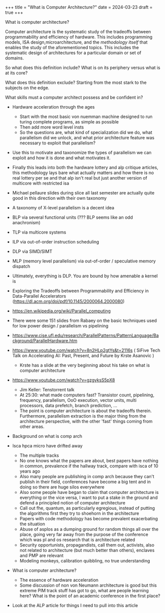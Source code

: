 +++
title = "What is Computer Architecture?"
date = 2024-03-23
draft = true
+++

What is computer architecture?

Computer architecture is the systematic study of the tradeoffs between programmability and efficiency of hardware. This includes programming models, ISA design,microarchitecture, and the *methodology itself* that enables the study of the aforementioned topics. This includes the systematic design of architectures for a particular domain or set of domains.

So what does this definition include? What is on its periphery versus what is at its core?

What does this definition exclude? Starting from the most stark to the subjects on the edge.

What skills must a computer architect possess and be confident in?

- Hardware acceleration through the ages
  - Start with the most basic von nuemman machine designed to run turing complete programs, as simple as possible
  - Then add more word level insts
  - So the questions are, what kind of specialization did we do, what parallelism did we unlock, and what prior architecture feature was necessary to exploit that parallelism?
- Use this to motivate and taxonomize the types of parallelism we can exploit and how it is done and what motivates it.
- Finally this leads into both the hardware lottery and alp critique articles, this methodology lays bare what actually matters and how there is no real lottery per se and that alp isn't real but just another version of multicore with restricted isa
- Michael pellaure slides during slice all last semester are actually quite good in this direction with their own taxonomy


- A taxonomy of X-level parallelism is a decent idea
- BLP via several functional units (??? BLP seems like an odd anachronism)
- TLP via multicore systems
- ILP via out-of-order instruction scheduling
- DLP via SIMD/SIMT
- MLP (memory level parallelism) via out-of-order / speculative memory dispatch
- Ultimately, everything is DLP. You are bound by how amenable a kernel is
- Exploring the Tradeoffs between Programmability and Efficiency in Data-Parallel Accelerators (https://dl.acm.org/doi/pdf/10.1145/2000064.2000080)
- https://en.wikipedia.org/wiki/Parallel_computing
- There were some 151 slides from Rabaey on the basic techniques used for low power design / parallelism vs pipelining
- https://www.cise.ufl.edu/research/ParallelPatterns/PatternLanguage/Background/ParallelHardware.htm

- https://www.youtube.com/watch?v=8n2HLp2gtYs&t=2116s ( SiFive Tech Talk on Accelerating AI: Past, Present, and Future by Krste Asanovic )
  - Krste has a slide at the very beginning about his take on what is computer architecture

- https://www.youtube.com/watch?v=gzgyksS5pX8
  - Jim Keller: Tenstorrent talk
  - At 25:30: what made computers fast? Transistor count, pipelining, frequency, parallelism, OoO execution, vector units, multi processors, data prefetch, branch prediction, ...
  - The point is computer architecture is about the tradeoffs therein. Furthermore, parallelism extraction is the major thing from the architecture perspective, with the other 'fast' things coming from other areas.

- Background on what is comp arch
- Isca hpca micro have drifted away
  - The multiple tracks
  - No one knows what the papers are about, best papers have nothing in common, prevalence if the hallway track, compare with isca of 10 years ago
  - Also many people are publishing in comp arch because they can't publish in their field, conferences have become a big tent and in doing so there are huge silos everywhere
  - Also some people have began to claim that computer architecture is everything or the vice versa, I want to put a stake in the ground and defend a principled notion of computer architecture
  - Call out fhe, quantum, as particularly egregious, instead of putting the algorithms first they try to shoehorn in the architecture
  - Papers with code methodology has become prevalent exacerbating the situation
  - Abuse of asplos as a dumping ground for random things all over the place, going very far away from the purpose of the conference which was pl and os research that is architecture related
  - Security opportunists, propagandists, call them out, activists, also not related to architecture (but much better than others), enclaves and PMP are relevant
  - Modeling monkeys, calibration quibbling, no true understanding
- What is computer architecture?
  - The essence of hardware acceleration
  - Some discussion of non von Neumann architecture is good but this extreme PIM track stuff has got to go, what are people learning here? What is the point of an academic conference in the first place?
- Look at the ALP article for things I need to pull into this article
